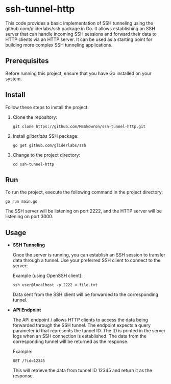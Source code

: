 # ssh-tunnel-http

This code provides a basic implementation of SSH tunneling using the github.com/gliderlabs/ssh package in Go. It allows establishing an SSH server that can handle incoming SSH sessions and forward their data to HTTP clients via an HTTP server. It can be used as a starting point for building more complex SSH tunneling applications.

## Prerequisites

Before running this project, ensure that you have Go installed on your system.

## Install

Follow these steps to install the project:

1. Clone the repository:

   ```
   git clone https://github.com/MSSkowron/ssh-tunnel-http.git
   ```

2. Install _gliderlabs_ SSH package:

   ```
   go get github.com/gliderlabs/ssh
   ```

3. Change to the project directory:

   ```
   cd ssh-tunnel-http
   ```

## Run

To run the project, execute the following command in the project directory:

```
go run main.go
```

The SSH server will be listening on port 2222, and the HTTP server will be listening on port 3000.

## Usage

- **SSH Tunneling**

  Once the server is running, you can establish an SSH session to transfer data through a tunnel. Use your preferred SSH client to connect to the server:

  Example (using OpenSSH client):

  ```
  ssh user@localhost -p 2222 < file.txt
  ```

  Data sent from the SSH client will be forwarded to the corresponding tunnel.

- **API Endpoint**

  The API endpoint / allows HTTP clients to access the data being forwarded through the SSH tunnel. The endpoint expects a query parameter id that represents the tunnel ID. The ID is printed in the server logs when an SSH connection is established. The data from the corresponding tunnel will be returned as the response.

  Example:

  ```
  GET /?id=12345
  ```

  This will retrieve the data from tunnel ID 12345 and return it as the response.

